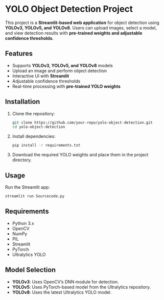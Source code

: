 # YOLO Object Detection Project

This project is a **Streamlit-based web application** for object detection using **YOLOv3, YOLOv5, and YOLOv8**. Users can upload images, select a model, and view detection results with **pre-trained weights and adjustable confidence thresholds**.

## Features
- Supports **YOLOv3, YOLOv5, and YOLOv8** models
- Upload an image and perform object detection
- Interactive UI with **Streamlit**
- Adjustable confidence thresholds
- Real-time processing with **pre-trained YOLO weights**

## Installation
1. Clone the repository:
   ```bash
   git clone https://github.com/your-repo/yolo-object-detection.git
   cd yolo-object-detection
   ```
2. Install dependencies:
   ```bash
   pip install -r requirements.txt
   ```
3. Download the required YOLO weights and place them in the project directory.

## Usage
Run the Streamlit app:
```bash
streamlit run Sourcecode.py
```

## Requirements
- Python 3.x
- OpenCV
- NumPy
- PIL
- Streamlit
- PyTorch
- Ultralytics YOLO

## Model Selection
- **YOLOv3**: Uses OpenCV’s DNN module for detection.
- **YOLOv5**: Uses PyTorch-based model from the Ultralytics repository.
- **YOLOv8**: Uses the latest Ultralytics YOLO model.



